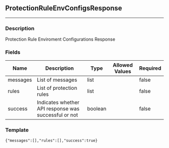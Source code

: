 ## ProtectionRuleEnvConfigsResponse
---
### Description
Protection Rule Enviroment Configurations Response
### Fields
| Name | Description | Type | Allowed Values | Required |
| ---- | ----------- | ---- | -------------- | -------- |
| messages | List of messages | list |  | false |
| rules | List of protection rules | list |  | false |
| success | Indicates whether API response was successful or not | boolean |  | false |
### Template
```
{"messages":[],"rules":[],"success":true}
```
